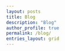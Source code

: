 ```yaml
---
layout: posts
title: Blog
description: "Blog"
author_profile: true
permalink: /blog/
entries_layout: grid
---
```


